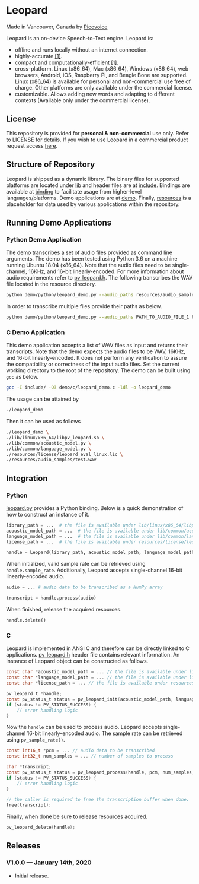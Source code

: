 # Leopard

Made in Vancouver, Canada by [Picovoice](https://picovoice.ai)

Leopard is an on-device Speech-to-Text engine. Leopard is:

* offline and runs locally without an internet connection. 
* highly-accurate [[1]](https://github.com/Picovoice/speech-to-text-benchmark#results).
* compact and computationally-efficient [[1]](https://github.com/Picovoice/speech-to-text-benchmark#results).
* cross-platform. Linux (x86_64), Mac (x86_64), Windows (x86_64), web browsers, Android, iOS, Raspberry Pi, and
Beagle Bone are supported. Linux (x86_64) is available for personal and non-commercial use free of charge. Other
platforms are only available under the commercial license.
* customizable. Allows adding new words and adapting to different contexts (Available only under the commercial license).

## License

This repository is provided for **personal & non-commercial** use only. Refer to [LICENSE](/LICENSE) for details. If you
wish to use Leopard in a commercial product request access [here](https://picovoice.ai/contact.html).

## Structure of Repository

Leopard is shipped as a dynamic library. The binary files for supported platforms are located under
[lib](/lib) and header files are at [include](/include). Bindings are available at [binding](/binding) to facilitate
usage from higher-level languages/platforms. Demo applications are at [demo](/demo). Finally, [resources](/resources) is
a placeholder for data used by various applications within the repository.

## Running Demo Applications

### Python Demo Application

The demo transcribes a set of audio files provided as command line arguments. The demo has been tested using Python 3.6
on a machine running Ubuntu 18.04 (x86_64). Note that the audio files need to be single-channel, 16KHz, and 16-bit
linearly-encoded. For more information about audio requirements refer to [pv_leopard.h](/include/pv_leopard.h). The
following transcribes the WAV file located in the resource directory.

```bash
python demo/python/leopard_demo.py --audio_paths resources/audio_samples/test.wav
```

In order to transcribe multiple files provide their paths as below.

```bash
python demo/python/leopard_demo.py --audio_paths PATH_TO_AUDIO_FILE_1 PATH_TO_AUDIO_FILE_2 PATH_TO_AUDIO_FILE_3
```

### C Demo Application

This demo application accepts a list of WAV files as input and returns their transcripts. Note that the demo expects the
audio files to be WAV, 16KHz, and 16-bit linearly-encoded. It does not perform any verification to assure the
compatibility or correctness of the input audio files. Set the current working directory to the root of the repository.
The demo can be built using `gcc` as below.

```bash
gcc -I include/ -O3 demo/c/leopard_demo.c -ldl -o leopard_demo
```

The usage can be attained by

```bash
./leopard_demo
```

Then it can be used as follows

```bash
./leopard_demo \
./lib/linux/x86_64/libpv_leopard.so \
./lib/common/acoustic_model.pv \
./lib/common/language_model.pv \
./resources/license/leopard_eval_linux.lic \
./resources/audio_samples/test.wav
```

## Integration

### Python

[leopard.py](/binding/python/leopard.py) provides a Python binding. Below is a quick demonstration of how to construct
an instance of it.

```python
library_path = ...  # the file is available under lib/linux/x86_64/libpv_leopard.so
acoustic_model_path = ...  # the file is available under lib/common/acoustic_model.pv
language_model_path = ...  # the file is available under lib/common/language_model.pv
license_path = ...  # the file is available under resources/license/leopard_eval_linux.lic

handle = Leopard(library_path, acoustic_model_path, language_model_path, license_path)
```

When initialized, valid sample rate can be retrieved using `handle.sample_rate`. Additionally, Leopard accepts
single-channel 16-bit linearly-encoded audio.

```python
audio = ... # audio data to be transcribed as a NumPy array

transcript = handle.process(audio)
```

When finished, release the acquired resources.

```python
handle.delete()
```

### C

Leopard is implemented in ANSI C and therefore can be directly linked to C applications.
[pv_leopard.h](/include/pv_leopard.h) header file contains relevant information. An instance of Leopard object can be
constructed as follows.

```c
const char *acoustic_model_path = ... // the file is available under lib/common/acoustic_model.pv
const char *language_model_path = ... // the file is available under lib/common/language_model.pv
const char *license_path = ... // the file is available under resources/license/leopard_eval_linux.lic

pv_leopard_t *handle;
const pv_status_t status = pv_leopard_init(acoustic_model_path, language_model_path, license_path, &handle);
if (status != PV_STATUS_SUCCESS) {
    // error handling logic
}
```

Now the `handle` can be used to process audio. Leopard accepts single-channel 16-bit linearly-encoded audio. The sample
rate can be retrieved using `pv_sample_rate()`.

```C
const int16_t *pcm = ... // audio data to be transcribed
const int32_t num_samples = ... // number of samples to process

char *transcript;
const pv_status_t status = pv_leopard_process(handle, pcm, num_samples, &transcript);
if (status != PV_STATUS_SUCCESS) {
    // error handling logic
}

// the caller is required to free the transcription buffer when done.
free(transcript);
```

Finally, when done be sure to release resources acquired.

```C
pv_leopard_delete(handle);
```

## Releases

### V1.0.0 — January 14th, 2020

* Initial release.
